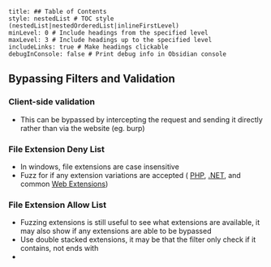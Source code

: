 ```table-of-contents
title: ## Table of Contents
style: nestedList # TOC style (nestedList|nestedOrderedList|inlineFirstLevel)
minLevel: 0 # Include headings from the specified level
maxLevel: 3 # Include headings up to the specified level
includeLinks: true # Make headings clickable
debugInConsole: false # Print debug info in Obsidian console
```
## Bypassing Filters and Validation
### Client-side validation
- This can be bypassed by intercepting the request and sending it directly rather than via the website (eg. burp)

### File Extension Deny List
- In windows, file extensions are case insensitive
- Fuzz for if any extension variations are accepted ( [PHP](https://github.com/swisskyrepo/PayloadsAllTheThings/blob/master/Upload%20Insecure%20Files/Extension%20PHP/extensions.lst), [.NET](https://github.com/swisskyrepo/PayloadsAllTheThings/tree/master/Upload%20Insecure%20Files/Extension%20ASP), and common [Web Extensions](https://github.com/danielmiessler/SecLists/blob/master/Discovery/Web-Content/web-extensions.txt))
### File Extension Allow List
- Fuzzing extensions is still useful to see what extensions are available, it may also show if any extensions are able to be bypassed 
- Use double stacked extensions, it may be that the filter only check if it contains, not ends with
- 
